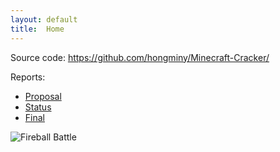 ```yaml
---
layout: default
title:  Home
---
```


Source code: https://github.com/hongminy/Minecraft-Cracker/

Reports:

- [Proposal](proposal.html)
- [Status](status.html)
- [Final](final.html)

![Fireball Battle](https://i.ytimg.com/vi/-HVxYHAch2g/maxresdefault.jpg)




